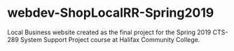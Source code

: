 # webdev-ShopLocalRR-Spring2019
Local Business website created as the final project for the Spring 2019 CTS-289 System Support Project course at Halifax Community College.
